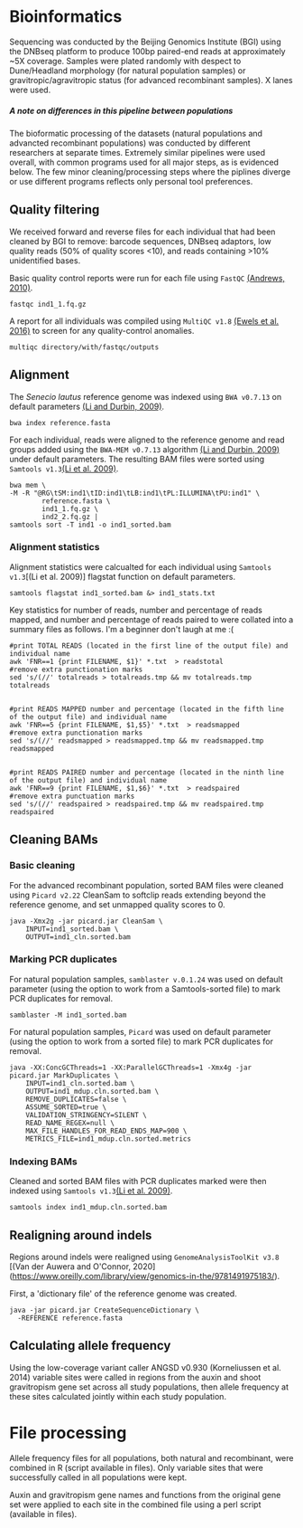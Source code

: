 # Bioinformatics
Sequencing was conducted by the Beijing Genomics Institute (BGI) using the DNBseq platform to produce 100bp paired-end reads at approximately ~5X coverage.
Samples were plated randomly with despect to Dune/Headland morphology (for  natural population samples) or gravitropic/agravitropic status (for advanced recombinant
samples). X lanes were used.

##### A note on differences in this pipeline between populations
The bioformatic processing of the datasets (natural populations and advancted recombinant populations) was conducted by different researchers at separate times. Extremely similar pipelines were used overall, with common programs used for all major steps, as is evidenced below. The few minor cleaning/processing steps where the piplines diverge or use different programs reflects only personal tool preferences.

## Quality filtering
We received forward and reverse files for each individual that had been cleaned by BGI to remove: barcode sequences, DNBseq adaptors, low quality reads (50% of quality scores <10), and reads containing >10% unidentified bases. 

Basic quality control reports were run for each file using ```FastQC``` [(Andrews, 2010)](https://www.bioinformatics.babraham.ac.uk/projects/fastqc/).

```
fastqc ind1_1.fq.gz
```

A report for all individuals was compiled using ```MultiQC v1.8``` [(Ewels et al. 2016)](https://academic.oup.com/bioinformatics/article/32/19/3047/2196507) to screen for any quality-control anomalies.

```
multiqc directory/with/fastqc/outputs
```


## Alignment

The *Senecio lautus* reference genome was indexed using ```BWA v0.7.13``` on default parameters [(Li and Durbin, 2009)](https://pubmed.ncbi.nlm.nih.gov/19451168/).

```
bwa index reference.fasta
```

For each individual, reads were aligned to the reference genome and read groups added using the ```BWA-MEM v0.7.13``` algorithm [(Li and Durbin, 2009)](https://pubmed.ncbi.nlm.nih.gov/19451168/) under default parameters. The resulting BAM files were sorted using ```Samtools v1.3```[(Li et al. 2009)](https://pubmed.ncbi.nlm.nih.gov/19505943/).


```
bwa mem \
-M -R "@RG\tSM:ind1\tID:ind1\tLB:ind1\tPL:ILLUMINA\tPU:ind1" \
        reference.fasta \
        ind1_1.fq.gz \
        ind2_2.fq.gz |
samtools sort -T ind1 -o ind1_sorted.bam 
```

### Alignment statistics
Alignment statistics were calcualted for each individual using ```Samtools v1.3```[(Li et al. 2009)] flagstat function on default parameters.

```
samtools flagstat ind1_sorted.bam &> ind1_stats.txt
```

Key statistics for  number of reads, number and percentage of reads mapped, and number and percentage of reads paired to were collated into a summary files as follows. I'm a beginner don't laugh at me :(

```
#print TOTAL READS (located in the first line of the output file) and individual name
awk 'FNR==1 {print FILENAME, $1}' *.txt  > readstotal
#remove extra punctionation marks
sed 's/(//' totalreads > totalreads.tmp && mv totalreads.tmp totalreads


#print READS MAPPED number and percentage (located in the fifth line of the output file) and individual name
awk 'FNR==5 {print FILENAME, $1,$5}' *.txt  > readsmapped
#remove extra punctionation marks
sed 's/(//' readsmapped > readsmapped.tmp && mv readsmapped.tmp readsmapped


#print READS PAIRED number and percentage (located in the ninth line of the output file) and individual name
awk 'FNR==9 {print FILENAME, $1,$6}' *.txt  > readspaired
#remove extra punctuation marks
sed 's/(//' readspaired > readspaired.tmp && mv readspaired.tmp readspaired

```

## Cleaning BAMs

### Basic cleaning
For the advanced recombinant population, sorted BAM files were cleaned using ```Picard v2.22``` CleanSam to softclip reads extending beyond the reference genome, and set unmapped quality scores to 0.

```
java -Xmx2g -jar picard.jar CleanSam \
	INPUT=ind1_sorted.bam \
	OUTPUT=ind1_cln.sorted.bam
```

### Marking PCR duplicates

For natural population samples, ```samblaster v.0.1.24``` was used on default parameter (using the option to work from a Samtools-sorted file) to mark PCR duplicates for removal.

```
samblaster -M ind1_sorted.bam
```

For natural population samples, ```Picard``` was used on default parameter (using the option to work from a sorted file) to mark PCR duplicates for removal.

```
java -XX:ConcGCThreads=1 -XX:ParallelGCThreads=1 -Xmx4g -jar picard.jar MarkDuplicates \
	INPUT=ind1_cln.sorted.bam \
	OUTPUT=ind1_mdup.cln.sorted.bam \
	REMOVE_DUPLICATES=false \
	ASSUME_SORTED=true \
	VALIDATION_STRINGENCY=SILENT \
	READ_NAME_REGEX=null \
	MAX_FILE_HANDLES_FOR_READ_ENDS_MAP=900 \
	METRICS_FILE=ind1_mdup.cln.sorted.metrics
```

### Indexing BAMs
Cleaned and sorted BAM files with PCR duplicates marked were then indexed using ```Samtools v1.3```[(Li et al. 2009)](https://pubmed.ncbi.nlm.nih.gov/19505943/).

```
samtools index ind1_mdup.cln.sorted.bam 
```

## Realigning around indels
Regions around indels were realigned using ```GenomeAnalysisToolKit v3.8``` [(Van der Auwera and O'Connor, 2020] (https://www.oreilly.com/library/view/genomics-in-the/9781491975183/).

First, a 'dictionary file' of the reference genome was created.

```
java -jar picard.jar CreateSequenceDictionary \
  -REFERENCE reference.fasta
```



## Calculating allele frequency
Using the low-coverage variant caller ANGSD v0.930 (Korneliussen et al. 2014) variable sites were called in regions from the auxin and shoot gravitropism gene set across all study populations, then allele frequency at these sites calculated jointly within each study population.



# File processing

Allele frequency files for all populations, both natural and recombinant, were combined in R (script available in files). Only variable sites that were successfully called in all populations were kept. 

Auxin and gravitropism gene names and functions from the original gene set were applied to each site in the combined file using a perl script (available in files).


